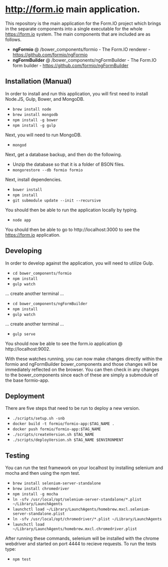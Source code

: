 http://form.io main application.
================================
This repository is the main application for the Form.IO project which brings in the separate components into a single
executable for the whole https://form.io system. The main components that are included are as follows.

 - **ngFormio** @ /bower_components/formio - The Form.IO renderer - https://github.com/formio/ngFormio
 - **ngFormBuilder** @ /bower_components/ngFormBuilder - The Form.IO form builder - https://github.com/formio/ngFormBuilder
 
Installation (Manual)
------------
In order to install and run this application, you will first need to install Node.JS, Gulp, Bower, and MongoDB.

  - ```brew install node```
  - ```brew install mongodb```
  - ```npm install -g bower```
  - ```npm install -g gulp```
  
Next, you will need to run MongoDB.

  - ```mongod```

Next, get a database backup, and then do the following.
 - Unzip the database so that it is a folder of BSON files.
 - ```mongorestore --db formio formio```

Next, install dependencies.

  - ```bower install```
  - ```npm install```
  - ```git submodule update --init --recursive```
  
You should then be able to run the application locally by typing.

  - ```node app```
  
You should then be able to go to http://localhost:3000 to see the https://form.io application.

Developing
------------
In order to develop against the application, you will need to utilize Gulp.

  - ```cd bower_components/formio```
  - ```npm install```
  - ```gulp watch```
  
... create another terminal ...
  
  - ```cd bower_components/ngFormBuilder```
  - ```npm install```
  - ```gulp watch```
  
... create another terminal ...
  
  - ```gulp serve```

You should now be able to see the form.io application @ http://localhost:9002.
  
With these watches running, you can now make changes directly within the formio and ngFormBuilder
bower_components and those changes will be immediately reflected on the browser. You can then 
check in any changes to the bower_components since each of these are simply a submodule of the
base formio-app.

Deployment
---------------
There are five steps that need to be run to deploy a new version.

  - ```./scripts/setup.sh -snb```
  - ```docker build -t formio/formio-app:$TAG_NAME .```
  - ```docker push formio/formio-app:$TAG_NAME```
  - ```./scripts/createVersion.sh $TAG_NAME```
  - ```./scripts/deployVersion.sh $TAG_NAME $ENVIRONMENT```

Testing
-------
You can run the test framework on your localhost by installing selenium and mocha and then using the npm test.

  - ```brew install selenium-server-standalone```
  - ```brew install chromedriver```
  - ```npm install -g mocha```
  - ```ln -sfv /usr/local/opt/selenium-server-standalone/*.plist ~/Library/LaunchAgents```
  - ```launchctl load ~/Library/LaunchAgents/homebrew.mxcl.selenium-server-standalone.plist```
  - ```ln -sfv /usr/local/opt/chromedriver/*.plist ~/Library/LaunchAgents```
  - ```launchctl load ~/Library/LaunchAgents/homebrew.mxcl.chromedriver.plist```
  
After running these commands, selenium will be installed with the chrome webdriver and started on port 4444 to recieve requests. To run the tests type:

  - ```npm test```
